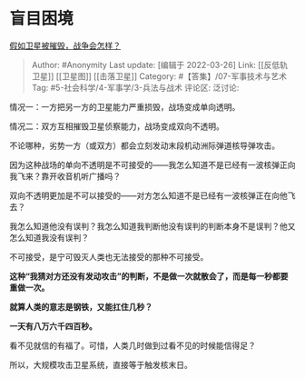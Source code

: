 # 盲目困境
[假如卫星被摧毁，战争会怎样？](https://www.zhihu.com/question/22795823/answer/1285944745  )

> Author: #Anonymity
> Last update: [编辑于 2022-03-26]
> Link: [[反低轨卫星]] [[卫星图]] [[击落卫星]]
> Category: #【答集】/07-军事技术与艺术
> Tag: #5-社会科学/4-军事学/3-兵法与战术
> 评论区:
> 泛讨论:

情况一：一方把另一方的卫星能力严重损毁，战场变成单向透明。

情况二：双方互相摧毁卫星侦察能力，战场变成双向不透明。

不论哪种，劣势一方（或双方）都会立刻发动末段机动洲际弹道核导弹攻击。

因为这种战场的单向不透明是不可接受的——我怎么知道不是已经有一波核弹正向我飞来？靠开收音机听广播吗？

双向不透明更加是不可以接受的——对方怎么知道不是已经有一波核弹正在向他飞去？

我怎么知道他没有误判？我怎么知道我判断他没有误判的判断本身不是误判？他又怎么知道我没有误判？

不可接受，是宁可毁灭人类也无法接受的那种不可接受。

**这种“我猜对方还没有发动攻击”的判断，不是做一次就散会了，而是每一秒都要重做一次。**

**就算人类的意志是钢铁，又能扛住几秒？**

**一天有八万六千四百秒。**

看不见就信的有福了。可惜，人类几时做到过看不见的时候能信得足？

所以，大规模攻击卫星系统，直接等于触发核末日。
